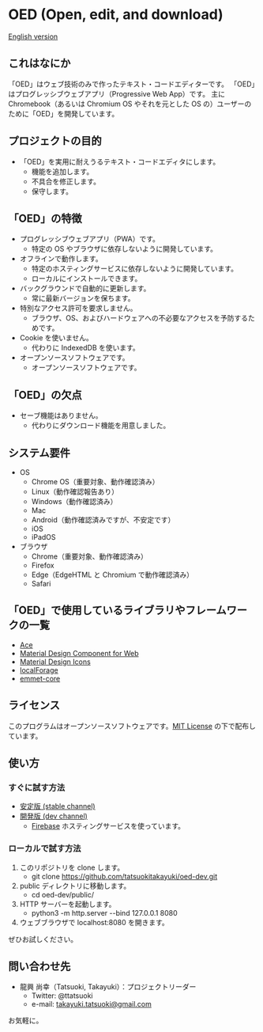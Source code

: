 # OED (Open, edit, and download)

[English version](https://github.com/tatsuokitakayuki/oed-dev/blob/master/README.md)

## これはなにか

「OED」はウェブ技術のみで作ったテキスト・コードエディターです。
「OED」はプログレッシブウェブアプリ（Progressive Web App）です。
主に Chromebook（あるいは Chromium OS やそれを元とした OS の）ユーザーのために「OED」を開発しています。

## プロジェクトの目的

- 「OED」を実用に耐えうるテキスト・コードエディタにします。
    - 機能を追加します。
    - 不具合を修正します。
    - 保守します。

## 「OED」の特徴

- プログレッシブウェブアプリ（PWA）です。
    - 特定の OS やブラウザに依存しないように開発しています。
- オフラインで動作します。
    - 特定のホスティングサービスに依存しないように開発しています。
    - ローカルにインストールできます。
- バックグラウンドで自動的に更新します。
    - 常に最新バージョンを保ちます。
- 特別なアクセス許可を要求しません。
    - ブラウザ、OS、およびハードウェアへの不必要なアクセスを予防するためです。
- Cookie を使いません。
    - 代わりに IndexedDB を使います。
- オープンソースソフトウェアです。
    - オープンソースソフトウェアです。

## 「OED」の欠点

- セーブ機能はありません。
    - 代わりにダウンロード機能を用意しました。

## システム要件

- OS
    - Chrome OS（重要対象、動作確認済み）
    - Linux（動作確認報告あり）
    - Windows（動作確認済み）
    - Mac
    - Android（動作確認済みですが、不安定です）
    - iOS
    - iPadOS
- ブラウザ
    - Chrome（重要対象、動作確認済み）
    - Firefox
    - Edge（EdgeHTML と Chromium で動作確認済み）
    - Safari

## 「OED」で使用しているライブラリやフレームワークの一覧

* [Ace](https://ace.c9.io/)
* [Material Design Component for Web](https://material.io/develop/web/)
* [Material Design Icons](https://google.github.io/material-design-icons/)
* [localForage](https://localforage.github.io/localForage/)
* [emmet-core](https://github.com/cloud9ide/emmet-core)

## ライセンス

このプログラムはオープンソースソフトウェアです。[MIT License](https://github.com/tatsuokitakayuki/oed-dev/blob/master/LICENSE) の下で配布しています。

## 使い方

### すぐに試す方法

- [安定版 (stable channel)](https://oed-stable.web.app/)
- [開発版 (dev channel)](https://oed-dev.web.app/)
    - [Firebase](https://firebase.google.com/) ホスティングサービスを使っています。

### ローカルで試す方法

1. このリポジトリを clone します。
    - git clone https://github.com/tatsuokitakayuki/oed-dev.git
2. public ディレクトリに移動します。
    - cd oed-dev/public/
3. HTTP サーバーを起動します。
    - python3 -m http.server --bind 127.0.0.1 8080
4. ウェブブラウザで localhost:8080 を開きます。

ぜひお試しください。

## 問い合わせ先

* 龍興 尚幸（Tatsuoki, Takayuki）：プロジェクトリーダー
    - Twitter: @ttatsuoki
    - e-mail: takayuki.tatsuoki@gmail.com

お気軽に。
